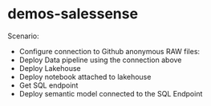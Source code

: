 # demos-salessense

Scenario:

- Configure connection to Github anonymous RAW files: 
- Deploy Data pipeline using the connection above
- Deploy Lakehouse 
- Deploy notebook attached to lakehouse
- Get SQL endpoint
- Deploy semantic model connected to the SQL Endpoint
